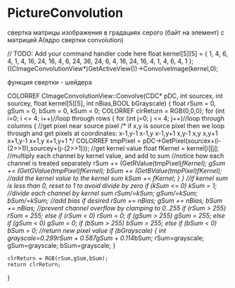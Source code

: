 # PictureConvolution
свертка матрицы изображения в градациях серого (байт на элемент) с матрицей A(ядро свертки convolution)

// TODO: Add your command handler code here
	float kernel[5][5] = {
			1,	4,	6,	4,	1,
			4,	16,	24,	16,	4,
			6,	24,	36,	24,	6,
			4,	16,	24,	16,	4,
			1,	4,	6,	4,	1
	};
	((CImageConvolutionView*)GetActiveView())->ConvolveImage(kernel,0);
  
  функция свертки - шейдера
  
COLORREF CImageConvolutionView::Convolve(CDC* pDC, int sourcex, int sourcey, float kernel[5][5], int nBias,BOOL bGrayscale)
{
	float rSum = 0, gSum = 0, bSum = 0, kSum = 0;
	COLORREF clrReturn = RGB(0,0,0);
	for (int i=0; i <= 4; i++)//loop through rows
	{
		for (int j=0; j <= 4; j++)//loop through columns
		{
			//get pixel near source pixel
			/*
			if x,y is source pixel then we loop through and get pixels at coordinates:
			x-1,y-1
			x-1,y
			x-1,y+1
			x,y-1
			x,y
			x,y+1
			x+1,y-1
			x+1,y
			x+1,y+1
			*/
			COLORREF tmpPixel = pDC->GetPixel(sourcex+(i-(2>>1)),sourcey+(j-(2>>1)));
			//get kernel value
			float fKernel = kernel[i][j];
			//multiply each channel by kernel value, and add to sum
			//notice how each channel is treated separately
			rSum += (GetRValue(tmpPixel)*fKernel);
			gSum += (GetGValue(tmpPixel)*fKernel);
			bSum += (GetBValue(tmpPixel)*fKernel);
			//add the kernel value to the kernel sum
			kSum += fKernel;
		}
	}
	//if kernel sum is less than 0, reset to 1 to avoid divide by zero
	if (kSum <= 0)
		kSum = 1;
	//divide each channel by kernel sum
	rSum/=kSum;
	gSum/=kSum;
	bSum/=kSum;
	//add bias if desired
	rSum += nBias;
	gSum += nBias;
	bSum += nBias;
	//prevent channel overflow by clamping to 0..255
	if (rSum > 255)
		rSum = 255;
	else if (rSum < 0)
		rSum = 0;
	if (gSum > 255)
		gSum = 255;
	else if (gSum < 0)
		gSum = 0;
	if (bSum > 255)
		bSum = 255;
	else if (bSum < 0)
		bSum = 0;
	//return new pixel value
	if (bGrayscale)
	{
		int grayscale=0.299*rSum + 0.587*gSum + 0.114*bSum;
		rSum=grayscale;
		gSum=grayscale;
		bSum=grayscale;
	}

	clrReturn = RGB(rSum,gSum,bSum);
	return clrReturn;
}
  
  
